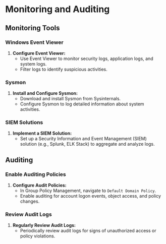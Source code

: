 # Monitoring and Auditing

## Monitoring Tools

### Windows Event Viewer
1. **Configure Event Viewer:**
   - Use Event Viewer to monitor security logs, application logs, and system logs.
   - Filter logs to identify suspicious activities.

### Sysmon
1. **Install and Configure Sysmon:**
   - Download and install Sysmon from Sysinternals.
   - Configure Sysmon to log detailed information about system activities.

### SIEM Solutions
1. **Implement a SIEM Solution:**
   - Set up a Security Information and Event Management (SIEM) solution (e.g., Splunk, ELK Stack) to aggregate and analyze logs.

## Auditing

### Enable Auditing Policies
1. **Configure Audit Policies:**
   - In Group Policy Management, navigate to `Default Domain Policy`.
   - Enable auditing for account logon events, object access, and policy changes.

### Review Audit Logs
1. **Regularly Review Audit Logs:**
   - Periodically review audit logs for signs of unauthorized access or policy violations.
